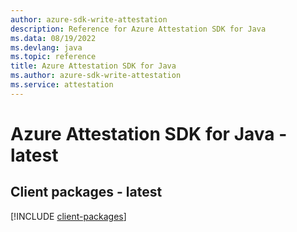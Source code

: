 ```yaml
---
author: azure-sdk-write-attestation
description: Reference for Azure Attestation SDK for Java
ms.data: 08/19/2022
ms.devlang: java
ms.topic: reference
title: Azure Attestation SDK for Java
ms.author: azure-sdk-write-attestation
ms.service: attestation
---
```

# Azure Attestation SDK for Java - latest

## Client packages - latest
[!INCLUDE [client-packages](attestation-client-index.md)]